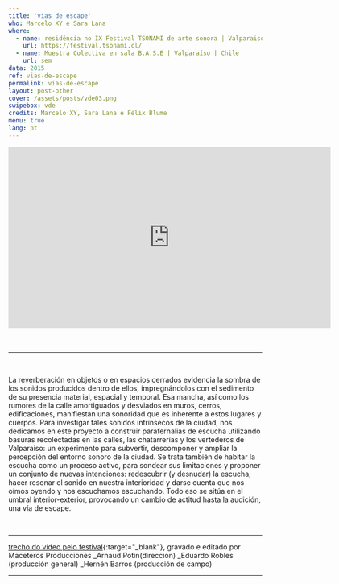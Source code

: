 ```yaml
---
title: 'vias de escape'
who: Marcelo XY e Sara Lana
where: 
  - name: residência no IX Festival TSONAMI de arte sonora | Valparaiso | CHILE
    url: https://festival.tsonami.cl/
  - name: Muestra Colectiva en sala B.A.S.E | Valparaíso | Chile
    url: sem 
data: 2015
ref: vias-de-escape
permalink: vias-de-escape
layout: post-other
cover: /assets/posts/vde03.png
swipebox: vde
credits: Marcelo XY, Sara Lana e Félix Blume
menu: true
lang: pt
---
```


<div class="video-wrapper video-wrapper-16x9">
    <iframe src="https://player.vimeo.com/video/200554658?title=0&byline=0&portrait=0" width="640" height="360" frameborder="0" allow="autoplay; fullscreen" allowfullscreen></iframe>
</div>
<br>
<br>

---

<br>

La reverberación en objetos o en espacios cerrados evidencia la sombra de los sonidos producidos dentro de ellos, impregnándolos con el sedimento de su presencia material, espacial y temporal. Esa mancha, así como los rumores de la calle amortiguados  y desviados en muros, cerros, edificaciones, manifiestan una sonoridad que es inherente a estos lugares y cuerpos.
Para investigar tales sonidos intrínsecos de la ciudad, nos dedicamos en este proyecto a construir parafernalias de escucha utilizando basuras recolectadas en las calles, las chatarrerías y los vertederos de Valparaíso: un experimento para subvertir, descomponer y ampliar la percepción del entorno sonoro de la ciudad.
Se trata también de habitar la escucha como un proceso activo, para sondear sus limitaciones y proponer un conjunto de nuevas intenciones: redescubrir (y desnudar) la escucha, hacer resonar el sonido en nuestra interioridad y darse cuenta que nos oímos oyendo y nos escuchamos escuchando. Todo eso se sitúa en el umbral interior-exterior, provocando un cambio de actitud hasta la audición, una vía de escape.

<br>

---

[trecho do vídeo pelo festival](https://www.youtube.com/watch?v=nH33VomEVok){:target="_blank"}, gravado e editado por Maceteros Producciones
    _Arnaud Potin(dirección)
    _Eduardo Robles (producción general)
    _Hernén Barros (producción de campo)

---


<br>

